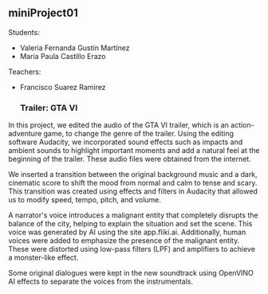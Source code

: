 ## miniProject01
Students:
- Valeria Fernanda Gustín Martínez
- Maria Paula Castillo Erazo

Teachers:
- Francisco Suarez Ramirez

  ### Trailer: GTA VI
  
In this project, we edited the audio of the GTA VI trailer, which is an action-adventure game, to change the genre of the trailer. Using the editing software Audacity, we incorporated sound effects such as impacts and ambient sounds to highlight important moments and add a natural feel at the beginning of the trailer. These audio files were obtained from the internet.

We inserted a transition between the original background music and a dark, cinematic score to shift the mood from normal and calm to tense and scary. This transition was created using effects and filters in Audacity that allowed us to modify speed, tempo, pitch, and volume.

A narrator's voice introduces a malignant entity that completely disrupts the balance of the city, helping to explain the situation and set the scene. This voice was generated by AI using the site app.fliki.ai. Additionally, human voices were added to emphasize the presence of the malignant entity. These were distorted using low-pass filters (LPF) and amplifiers to achieve a monster-like effect.

Some original dialogues were kept in the new soundtrack using OpenVINO AI effects to separate the voices from the instrumentals.
   
